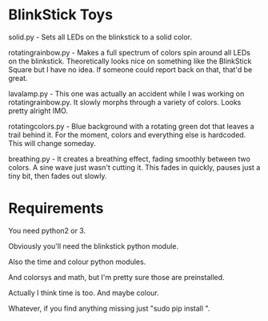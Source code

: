 # BlinkStick Toys

solid.py - Sets all LEDs on the blinkstick to a solid color.

rotatingrainbow.py - Makes a full spectrum of colors spin around all LEDs on the
blinkstick. Theoretically looks nice on something like the BlinkStick Square but
I have no idea. If someone could report back on that, that'd be great.

lavalamp.py - This one was actually an accident while I was working on
rotatingrainbow.py. It slowly morphs through a variety of colors. Looks pretty
alright IMO.

rotatingcolors.py - Blue background with a rotating green dot that leaves a
trail behind it. For the moment, colors and everything else is hardcoded. This
will change someday.

breathing.py - It creates a breathing effect, fading smoothly between two
colors. A sine wave just wasn't cutting it. This fades in quickly, pauses just a
tiny bit, then fades out slowly.

# Requirements

You need python2 or 3.

Obviously you'll need the blinkstick python module.

Also the time and colour python modules.

And colorsys and math, but I'm pretty sure those are preinstalled.

Actually I think time is too. And maybe colour.

Whatever, if you find anything missing just "sudo pip install <it>".
